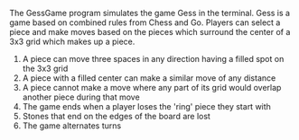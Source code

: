 The GessGame program simulates the game Gess in the terminal. Gess is a game based on combined rules from Chess and Go. Players can select a piece and make moves based on the pieces which surround the center of a 3x3 grid which makes up a piece. 

1) A piece can move three spaces in any direction having a filled spot on the 3x3 grid
2) A piece with a filled center can make a similar move of any distance
3) A piece cannot make a move where any part of its grid would overlap another piece during that move
4) The game ends when a player loses the 'ring' piece they start with
5) Stones that end on the edges of the board are lost
6) The game alternates turns


